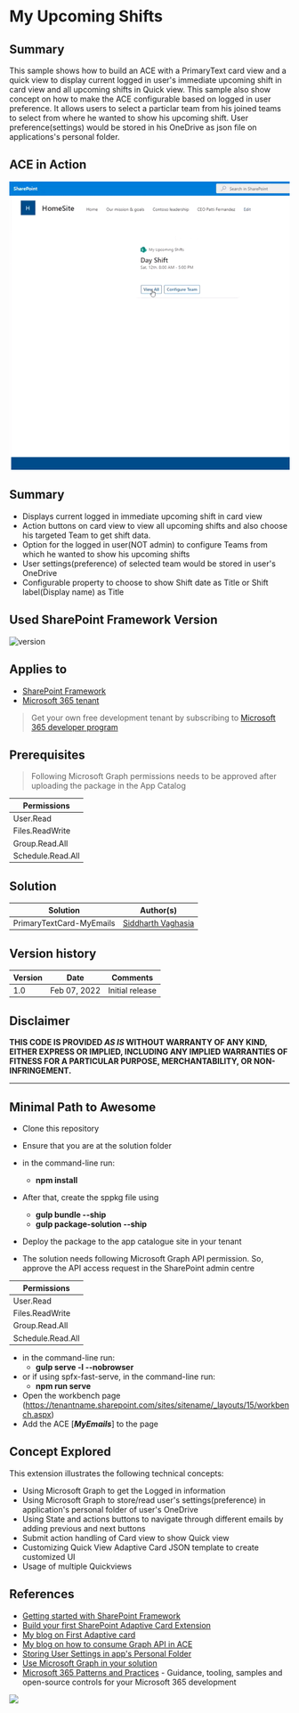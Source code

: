 # My Upcoming Shifts

## Summary

This sample shows how to build an ACE with a PrimaryText card view and a quick view to display current logged in user's immediate upcoming shift in card view and all upcoming shifts in Quick view. This sample also show concept on how to make the ACE configurable based on logged in user preference. It allows users to select a particlar team from his joined teams to select from where he wanted to show his upcoming shift.
User preference(settings) would be stored in his OneDrive as json file on applications's personal folder.

##  ACE in Action

![webpart in action](./assets/aceinaction.gif)

## Summary

- Displays current logged in immediate upcoming shift in card view
- Action buttons on card view to view all upcoming shifts and also choose his targeted Team to get shift data.
- Option for the logged in user(NOT admin) to configure Teams from which he wanted to show his upcoming shifts
- User settings(preference) of selected team would be stored in user's OneDrive
- Configurable property to choose to show Shift date as Title or Shift label(Display name) as Title

## Used SharePoint Framework Version

![version](https://img.shields.io/badge/version-1.14-green.svg)

## Applies to

- [SharePoint Framework](https://aka.ms/spfx)
- [Microsoft 365 tenant](https://docs.microsoft.com/en-us/sharepoint/dev/spfx/set-up-your-developer-tenant)

> Get your own free development tenant by subscribing to [Microsoft 365 developer program](http://aka.ms/o365devprogram)

## Prerequisites

> Following Microsoft Graph permissions needs to be approved after uploading the package in the App Catalog

| Permissions         |
|---------------------|
| User.Read           |
| Files.ReadWrite     |
| Group.Read.All      |
| Schedule.Read.All   |

## Solution

Solution|Author(s)
--------|---------
PrimaryTextCard-MyEmails | [Siddharth Vaghasia](https://twitter.com/siddh_me)

## Version history

Version|Date|Comments
-------|----|--------
1.0|Feb 07, 2022|Initial release

## Disclaimer

**THIS CODE IS PROVIDED *AS IS* WITHOUT WARRANTY OF ANY KIND, EITHER EXPRESS OR IMPLIED, INCLUDING ANY IMPLIED WARRANTIES OF FITNESS FOR A PARTICULAR PURPOSE, MERCHANTABILITY, OR NON-INFRINGEMENT.**

---

## Minimal Path to Awesome

- Clone this repository
- Ensure that you are at the solution folder
- in the command-line run:
  - **npm install**
- After that, create the sppkg file using
  - **gulp bundle --ship**
  - **gulp package-solution --ship**
- Deploy the package to the app catalogue site in your tenant

- The solution needs following Microsoft Graph API permission. So, approve the API access request in the SharePoint admin centre

| Permissions         |
|---------------------|
| User.Read           |
| Files.ReadWrite     |
| Group.Read.All      |
| Schedule.Read.All   |


- in the command-line run:
  - **gulp serve -l --nobrowser**
- or if using spfx-fast-serve, in the command-line run:
  - **npm run serve**
- Open the workbench page (https://tenantname.sharepoint.com/sites/sitename/_layouts/15/workbench.aspx)
- Add the ACE [***MyEmails***] to the page

## Concept Explored

This extension illustrates the following technical concepts:

- Using Microsoft Graph to get the Logged in information
- Using Microsoft Graph to store/read user's settings(preference) in application's personal folder of user's OneDrive
- Using State and actions buttons to navigate through different emails by adding previous and next buttons
- Submit action handling of Card view to show Quick view
- Customizing Quick View Adaptive Card JSON template to create customized UI
- Usage of multiple Quickviews

## References

- [Getting started with SharePoint Framework](https://docs.microsoft.com/en-us/sharepoint/dev/spfx/set-up-your-developer-tenant)
- [Build your first SharePoint Adaptive Card Extension](https://docs.microsoft.com/en-us/sharepoint/dev/spfx/viva/get-started/build-first-sharepoint-adaptive-card-extension)
- [My blog on First Adaptive card](https://siddharthvaghasia.com/2021/12/29/create-your-first-adaptive-card-extension-with-spfx/)
- [My blog on how to consume Graph API in ACE](https://siddharthvaghasia.com/2022/01/02/how-to-call-and-show-graph-api-data-in-spfx-ace/)
- [Storing User Settings in app's Personal Folder](https://blog.mastykarz.nl/easiest-store-user-settings-microsoft-365-app/)
- [Use Microsoft Graph in your solution](https://docs.microsoft.com/en-us/sharepoint/dev/spfx/web-parts/get-started/using-microsoft-graph-apis)
- [Microsoft 365 Patterns and Practices](https://aka.ms/m365pnp) - Guidance, tooling, samples and open-source controls for your Microsoft 365 development

<img src="https://telemetry.sharepointpnp.com/sp-dev-fx-aces/samples/PrimaryTextCard-MyShits" />